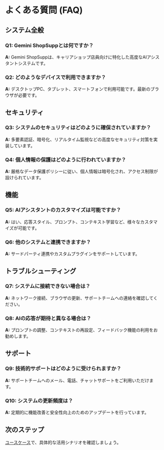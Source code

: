 # よくある質問 (FAQ)

## システム全般

### Q1: Gemini ShopSuppとは何ですか？
**A:** Gemini ShopSuppは、キャリアショップ店員向けに特化した高度なAIアシスタントシステムです。

### Q2: どのようなデバイスで利用できますか？
**A:** デスクトップPC、タブレット、スマートフォンで利用可能です。最新のブラウザが必要です。

## セキュリティ

### Q3: システムのセキュリティはどのように確保されていますか？
**A:** 多要素認証、暗号化、リアルタイム監視などの高度なセキュリティ対策を実装しています。

### Q4: 個人情報の保護はどのように行われていますか？
**A:** 厳格なデータ保護ポリシーに従い、個人情報は暗号化され、アクセス制限が設けられています。

## 機能

### Q5: AIアシスタントのカスタマイズは可能ですか？
**A:** はい、応答スタイル、プロンプト、コンテキスト学習など、様々なカスタマイズが可能です。

### Q6: 他のシステムと連携できますか？
**A:** サードパーティ連携やカスタムプラグインをサポートしています。

## トラブルシューティング

### Q7: システムに接続できない場合は？
**A:** ネットワーク接続、ブラウザの更新、サポートチームへの連絡を確認してください。

### Q8: AIの応答が期待と異なる場合は？
**A:** プロンプトの調整、コンテキストの再設定、フィードバック機能の利用をお勧めします。

## サポート

### Q9: 技術的サポートはどのように受けられますか？
**A:** サポートチームへのメール、電話、チャットサポートをご利用いただけます。

### Q10: システムの更新頻度は？
**A:** 定期的に機能改善と安全性向上のためのアップデートを行っています。

## 次のステップ

[ユースケース](use_cases.md)で、具体的な活用シナリオを確認しましょう。 